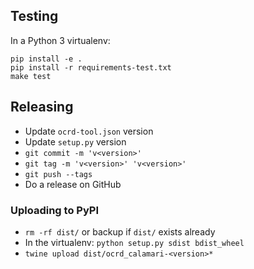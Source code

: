 Testing
-------
In a Python 3 virtualenv:

~~~
pip install -e .
pip install -r requirements-test.txt
make test
~~~

Releasing
---------
* Update `ocrd-tool.json` version
* Update `setup.py` version
* `git commit -m 'v<version>'`
* `git tag -m 'v<version>' 'v<version>'`
* `git push --tags`
* Do a release on GitHub

### Uploading to PyPI
* `rm -rf dist/` or backup if `dist/` exists already
* In the virtualenv: `python setup.py sdist bdist_wheel`
* `twine upload dist/ocrd_calamari-<version>*`
